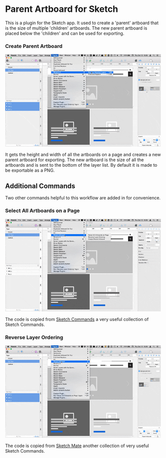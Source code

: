 # Parent Artboard for Sketch
This is a plugin for the Sketch app. It used to create a 'parent' artboard that is the size of multiple 'children' artboards. The new parent artboard is placed below the 'children' and can be used for exporting.  

### Create Parent Artboard
![](images/Create-Parent-Artboard.gif)

It gets the height and width of all the artboards on a page and creates a new parent artboard for exporting. The new artboard is the size of all the artboards and is sent to the bottom of the layer list. By default it is made to be exportable as a PNG.

## Additional Commands

Two other commands helpful to this workflow are added in for convenience.

### Select All Artboards on a Page
![](images/Select-All-Artboards-on-Page.gif)

The code is copied from [Sketch Commands](http://bomberstudios.github.io/sketch-commands/) a very useful collection of Sketch Commands.

### Reverse Layer Ordering
![](images/Reverse-Layer-Ordering.gif)

The code is copied from [Sketch Mate](https://github.com/getflourish/Sketch-Mate) another collection of very useful Sketch Commands.

